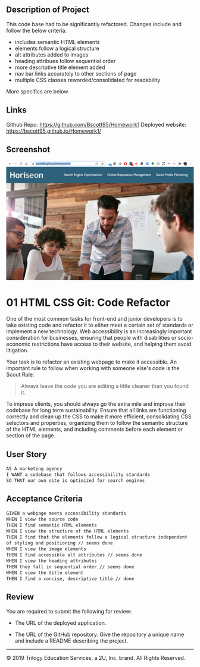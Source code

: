 ## Description of Project
This code base had to be significantly refactored. Changes include and follow the below criteria:
- includes semantic HTML elements
- elements follow a logical structure
- alt attributes added to images
- heading attribues follow sequential order
- more descriptive title element added 
- nav bar links accurately to other sections of page
- multiple CSS classes reworded/consolidated for readability

More specifics are below.

## Links
Github Repo: https://github.com/Bscott95/Homework1
Deployed website: https://bscott95.github.io/Homework1/ 

## Screenshot
![](homework1.png)

# 01 HTML CSS Git: Code Refactor

One of the most common tasks for front-end and junior developers is to take existing code and refactor it to either meet a certain set of standards or implement a new technology. Web accessibility is an increasingly important consideration for businesses, ensuring that people with disabilities or socio-economic restrictions have access to their website, and helping them avoid litigation.

Your task is to refactor an existing webpage to make it accessible. An important rule to follow when working with someone else's code is the Scout Rule:

> Always leave the code you are editing a little cleaner than you found it.

To impress clients, you should always go the extra mile and improve their codebase for long term sustainability. Ensure that all links are functioning correctly and clean up the CSS to make it more efficient, consolidating CSS selectors and properties, organizing them to follow the semantic structure of the HTML elements, and including comments before each element or section of the page.

## User Story

```
AS A marketing agency
I WANT a codebase that follows accessibility standards
SO THAT our own site is optimized for search engines
```

## Acceptance Criteria

```
GIVEN a webpage meets accessibility standards
WHEN I view the source code
THEN I find semantic HTML elements 
WHEN I view the structure of the HTML elements
THEN I find that the elements follow a logical structure independent of styling and positioning // seems done
WHEN I view the image elements
THEN I find accessible alt attributes // seems done
WHEN I view the heading attributes
THEN they fall in sequential order // seems done
WHEN I view the title element
THEN I find a concise, descriptive title // done
```

## Review

You are required to submit the following for review:

* The URL of the deployed application.

* The URL of the GitHub repository. Give the repository a unique name and include a README describing the project.

- - -
© 2019 Trilogy Education Services, a 2U, Inc. brand. All Rights Reserved.

